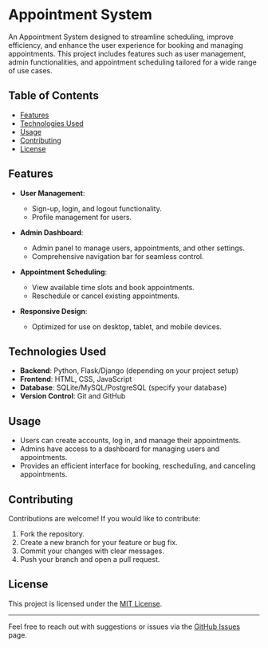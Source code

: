 # Appointment System

An Appointment System designed to streamline scheduling, improve efficiency, and enhance the user experience for booking and managing appointments. This project includes features such as user management, admin functionalities, and appointment scheduling tailored for a wide range of use cases.

## Table of Contents

- [Features](#features)
- [Technologies Used](#technologies-used)
- [Usage](#usage)
- [Contributing](#contributing)
- [License](#license)

## Features

- **User Management**: 
  - Sign-up, login, and logout functionality.
  - Profile management for users.
  
- **Admin Dashboard**:
  - Admin panel to manage users, appointments, and other settings.
  - Comprehensive navigation bar for seamless control.

- **Appointment Scheduling**:
  - View available time slots and book appointments.
  - Reschedule or cancel existing appointments.

- **Responsive Design**:
  - Optimized for use on desktop, tablet, and mobile devices.

## Technologies Used

- **Backend**: Python, Flask/Django (depending on your project setup)
- **Frontend**: HTML, CSS, JavaScript
- **Database**: SQLite/MySQL/PostgreSQL (specify your database)
- **Version Control**: Git and GitHub

## Usage

- Users can create accounts, log in, and manage their appointments.
- Admins have access to a dashboard for managing users and appointments.
- Provides an efficient interface for booking, rescheduling, and canceling appointments.

## Contributing

Contributions are welcome! If you would like to contribute:

1. Fork the repository.
2. Create a new branch for your feature or bug fix.
3. Commit your changes with clear messages.
4. Push your branch and open a pull request.

## License

This project is licensed under the [MIT License](LICENSE).

---

Feel free to reach out with suggestions or issues via the [GitHub Issues](https://github.com/EliasL15/Appointment_System/issues) page.
